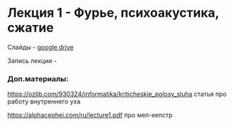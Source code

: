 # Лекция 1 - Фурье, психоакустика, сжатие

Слайды - [google drive](https://docs.google.com/presentation/d/1-MTTRLxDWWN95thOqYWfardYY7H8LySP/edit?usp=sharing&ouid=116385375708859011313&rtpof=true&sd=true)

Запись лекции - 

### Доп.материалы:

https://ozlib.com/930324/informatika/kriticheskie_polosy_sluha статья про работу внутреннего уха

https://alphacephei.com/ru/lecture1.pdf про мел-кепстр
